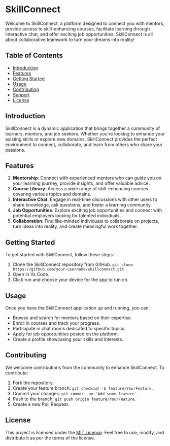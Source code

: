 # SkillConnect

Welcome to SkillConnect, a platform designed to connect you with mentors, provide access to skill-enhancing courses, facilitate learning through interactive chat, and offer exciting job opportunities. SkillConnect is all about collaborative teamwork to turn your dreams into reality!

## Table of Contents

- [Introduction](#introduction)
- [Features](#features)
- [Getting Started](#getting-started)
- [Usage](#usage)
- [Contributing](#contributing)
- [Support](#support)
- [License](#license)

## Introduction

SkillConnect is a dynamic application that brings together a community of learners, mentors, and job seekers. Whether you're looking to enhance your existing skills or explore new domains, SkillConnect provides the perfect environment to connect, collaborate, and learn from others who share your passions.

## Features

1. **Mentorship**: Connect with experienced mentors who can guide you on your learning journey, provide insights, and offer valuable advice.
2. **Course Library**: Access a wide range of skill-enhancing courses covering various topics and domains.
3. **Interactive Chat**: Engage in real-time discussions with other users to share knowledge, ask questions, and foster a learning community.
4. **Job Opportunities**: Explore exciting job opportunities and connect with potential employers looking for talented individuals.
5. **Collaboration**: Find like-minded individuals to collaborate on projects, turn ideas into reality, and create meaningful work together.

## Getting Started

To get started with SkillConnect, follow these steps:

1. Clone the SkillConnect repository from GitHub: `git clone https://github.com/your-username/skillconnect.git`
2. Open in Vs Code.
3. Click run and choose your device for the app to run on.

## Usage

Once you have the SkillConnect application up and running, you can:

- Browse and search for mentors based on their expertise.
- Enroll in courses and track your progress.
- Participate in chat rooms dedicated to specific topics.
- Apply for job opportunities posted on the platform.
- Create a profile showcasing your skills and interests.

## Contributing

We welcome contributions from the community to enhance SkillConnect. To contribute:

1. Fork the repository.
2. Create your feature branch: `git checkout -b feature/YourFeature`.
3. Commit your changes: `git commit -am 'Add some feature'`.
4. Push to the branch: `git push origin feature/YourFeature`.
5. Create a new Pull Request.

## License

This project is licensed under the [MIT License](LICENSE). Feel free to use, modify, and distribute it as per the terms of the license.

